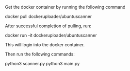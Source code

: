 Get the docker container by running the following command

docker pull dockeruploader/ubuntuscanner

After successful completion of pulling, run:

docker run -it dockeruploader/ubuntuscanner

This will login into the docker container.

Then run the following commands:

python3 scanner.py
python3 main.py

